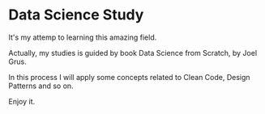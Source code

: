 # Data Science Study

It's my attemp to learning this amazing field.


Actually, my studies is guided by book Data Science from Scratch, by Joel Grus.

In this process I will apply some concepts related to Clean Code, Design Patterns and so on.

Enjoy it. 
